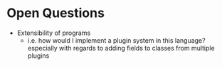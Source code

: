 # Open Questions

*   Extensibility of programs
    *   i.e. how would I implement a plugin system in this language? especially with regards to adding fields to classes from multiple plugins